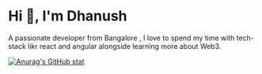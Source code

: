 <h1 align="left">Hi 👋, I'm Dhanush</h1>
A passionate developer from Bangalore , I love to spend my time with tech-stack likr react and angular alongside learning more about Web3.



[![Anurag's GitHub stat](https://github-readme-stats.vercel.app/api?username=dhanushxyz)](https://github.com/anuraghazra/github-readme-stats)



